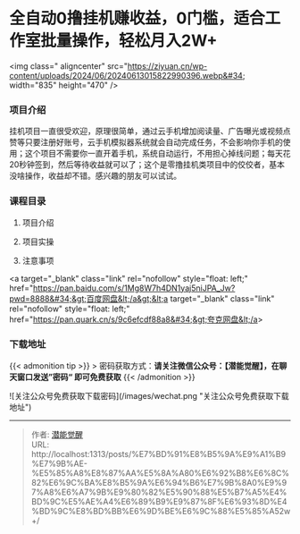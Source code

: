 # 全自动0撸挂机赚收益，0门槛，适合工作室批量操作，轻松月入2W&#43;


&lt;img class=&#34; aligncenter&#34; src=&#34;https://ziyuan.cn/wp-content/uploads/2024/06/20240613015822990396.webp&#34; width=&#34;835&#34; height=&#34;470&#34; /&gt;
###  项目介绍

挂机项目一直很受欢迎，原理很简单，通过云手机增加阅读量、广告曝光或视频点赞等只要注册好账号，云手机模拟器系统就会自动完成任务，不会影响你手机的使用；这个项目不需要你一直开着手机，系统自动运行，不用担心掉线问题；每天花20秒钟签到，然后等待收益就可以了；这个是零撸挂机类项目中的佼佼者，基本没啥操作，收益却不错。感兴趣的朋友可以试试。
###  课程目录

 1. 项目介绍

 1. 项目实操

 1. 注意事项

&lt;a target=&#34;_blank&#34; class=&#34;link&#34; rel=&#34;nofollow&#34; style=&#34;float: left;&#34; href=&#34;https://pan.baidu.com/s/1Mg8W7h4DN1yaj5niJPA_Jw?pwd=8888&#34;&gt;百度网盘&lt;/a&gt;&lt;a target=&#34;_blank&#34; class=&#34;link&#34; rel=&#34;nofollow&#34; style=&#34;float: left;&#34; href=&#34;https://pan.quark.cn/s/9c6efcdf88a8&#34;&gt;夸克网盘&lt;/a&gt;

### 下载地址




{{&lt; admonition tip &gt;}}
&gt; 密码获取方式：**请关注微信公众号：【潜能觉醒】，在聊天窗口发送”密码“ 即可免费获取**
{{&lt; /admonition &gt;}}


![关注公众号免费获取下载密码](/images/wechat.png &#34;关注公众号免费获取下载地址&#34;)

---

> 作者: [潜能觉醒](/)  
> URL: http://localhost:1313/posts/%E7%BD%91%E8%B5%9A%E9%A1%B9%E7%9B%AE-%E5%85%A8%E8%87%AA%E5%8A%A80%E6%92%B8%E6%8C%82%E6%9C%BA%E8%B5%9A%E6%94%B6%E7%9B%8A0%E9%97%A8%E6%A7%9B%E9%80%82%E5%90%88%E5%B7%A5%E4%BD%9C%E5%AE%A4%E6%89%B9%E9%87%8F%E6%93%8D%E4%BD%9C%E8%BD%BB%E6%9D%BE%E6%9C%88%E5%85%A52w&#43;/  

